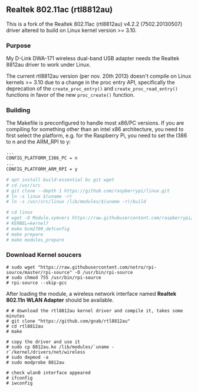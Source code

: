 ## Realtek 802.11ac (rtl8812au)

This is a fork of the Realtek 802.11ac (rtl8812au) v4.2.2 (7502.20130507)
driver altered to build on Linux kernel version >= 3.10.

### Purpose

My D-Link DWA-171 wireless dual-band USB adapter needs the Realtek 8812au
driver to work under Linux.

The current rtl8812au version (per nov. 20th 2013) doesn't compile on Linux
kernels >= 3.10 due to a change in the proc entry API, specifically the
deprecation of the `create_proc_entry()` and `create_proc_read_entry()`
functions in favor of the new `proc_create()` function.

### Building

The Makefile is preconfigured to handle most x86/PC versions.  If you are compiling for something other than an intel x86 architecture, you need to first select the platform, e.g. for the Raspberry Pi, you need to set the I386 to n and the ARM_RPI to y:
```sh
...
CONFIG_PLATFORM_I386_PC = n
...
CONFIG_PLATFORM_ARM_RPI = y
```


```sh
# apt install build-essential bc git wget
# cd /usr/src
# git clone --depth 1 https://github.com/raspberrypi/linux.git
# ln -s linux $(uname -r)
# ln -s /usr/src/linux /lib/modules/$(uname -r)/build
```


```sh
# cd linux
# wget -O Module.symvers https://raw.githubusercontent.com/raspberrypi/firmware/master/extra/Module7.symvers
# KERNEL=kernel7
# make bcm2709_defconfig
# make prepare
# make modules_prepare
```

### Download Kernel soucers
```
# sudo wget "https://raw.githubusercontent.com/notro/rpi-source/master/rpi-source" -O /usr/bin/rpi-source
# sudo chmod 755 /usr/bin/rpi-source
# rpi-source --skip-gcc

```

After loading the module, a wireless network interface named __Realtek 802.11n WLAN Adapter__ should be available.

```
# # download the rtl8812au kernel driver and compile it, takes some minutes
# git clone "https://github.com/gnab/rtl8812au"
# cd rtl8812au
# make
```

```
# copy the driver and use it
# sudo cp 8812au.ko /lib/modules/`uname -r`/kernel/drivers/net/wireless
# sudo depmod -a
# sudo modprobe 8812au

```

```
# check wlan0 interface appeared
# ifconfig
# iwconfig
```
